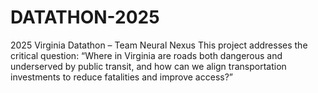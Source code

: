 # DATATHON-2025
2025 Virginia Datathon – Team Neural Nexus This project addresses the critical question: “Where in Virginia are roads both dangerous and underserved by public transit, and how can we align transportation investments to reduce fatalities and improve access?”
